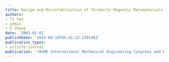 ```yaml
---
title: Design and Microfabrication of Terahertz Magnetic Metamaterials
authors:
- TJ Yen
- admin
- X Zhang
date: '2003-01-01'
publishDate: '2025-09-18T05:41:22.210148Z'
publication_types:
- article-journal
publication: '*ASME International Mechanical Engineering Congress and Exposition*'
---
```

